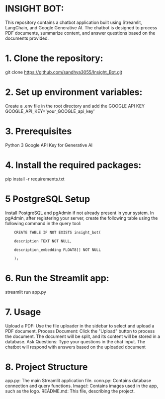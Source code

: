 # INSIGHT BOT:
This repository contains a chatbot application built using Streamlit, LangChain, and Google Generative AI. The chatbot is designed to process PDF documents, summarize content, and answer questions based on the documents provided.

# 1. Clone the repository:

git clone https://github.com/sandhya3055/Insight_Bot.git

# 2. Set up environment variables:

Create a .env file in the root directory and add the GOOGLE API KEY
GOOGLE_API_KEY='your_GOOGLE_api_key'

# 3. Prerequisites

Python 3
Google API Key for Generative AI
 

# 4. Install the required packages:

pip install -r requirements.txt

# 5 PostgreSQL Setup
Install PostgreSQL and pgAdmin if not already present in your system. In pgAdmin, after registering your server, create the following table using the following command in the query tool:


        CREATE TABLE IF NOT EXISTS insight_bot(

        description TEXT NOT NULL,

        description_embedding FLOAT8[] NOT NULL

        );
            
    

# 6. Run the Streamlit app:

streamlit run app.py

# 7. Usage

Upload a PDF: Use the file uploader in the sidebar to select and upload a PDF document.
Process Document: Click the "Upload" button to process the document. The document will be split, and its content will be stored in a database.
Ask Questions: Type your questions in the chat input. The chatbot will respond with answers based on the uploaded document

# 8. Project Structure

app.py: The main Streamlit application file.
conn.py: Contains database connection and query functions.
Image/: Contains images used in the app, such as the logo.
README.md: This file, describing the project.
